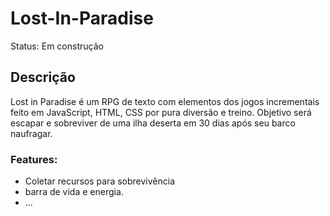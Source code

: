 <h1> Lost-In-Paradise </h1>

Status: Em construção

<h2> Descrição </h2>
Lost in Paradise é um RPG de texto com elementos dos jogos incrementais feito em JavaScript, HTML, CSS por pura diversão e treino.
Objetivo será escapar e sobreviver de uma ilha deserta em 30 dias após seu barco naufragar.

<h3> Features: </h3>

* Coletar recursos para sobrevivência
* barra de vida e energia.
* ...
